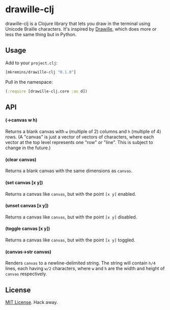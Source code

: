 # drawille-clj
drawille-clj is a Clojure library that lets you draw in the terminal using Unicode Braille characters. It's inspired by [Drawille](https://github.com/asciimoo/drawille), which does more or less the same thing but in Python.

## Usage
Add to your `project.clj`:

```clojure
[mkremins/drawille-clj "0.1.0"]
```

Pull in the namespace:

```clojure
(:require [drawille-clj.core :as d])
```

## API

#### (->canvas w h)
Returns a blank canvas with `w` (multiple of 2) columns and `h` (multiple of 4) rows. (A "canvas" is just a vector of vectors of characters, where each vector at the top level represents one "row" or "line". This is subject to change in the future.)

#### (clear canvas)
Returns a blank canvas with the same dimensions as `canvas`.

#### (set canvas [x y])
Returns a canvas like `canvas`, but with the point `[x y]` enabled.

#### (unset canvas [x y])
Returns a canvas like `canvas`, but with the point `[x y]` disabled.

#### (toggle canvas [x y])
Returns a canvas like `canvas`, but with the point `[x y]` toggled.

#### (canvas->str canvas)
Renders `canvas` to a newline-delimited string. The string will contain `h/4` lines, each having `w/2` characters, where `w` and `h` are the width and height of `canvas` respectively.

## License
[MIT License](http://opensource.org/licenses/MIT). Hack away.

